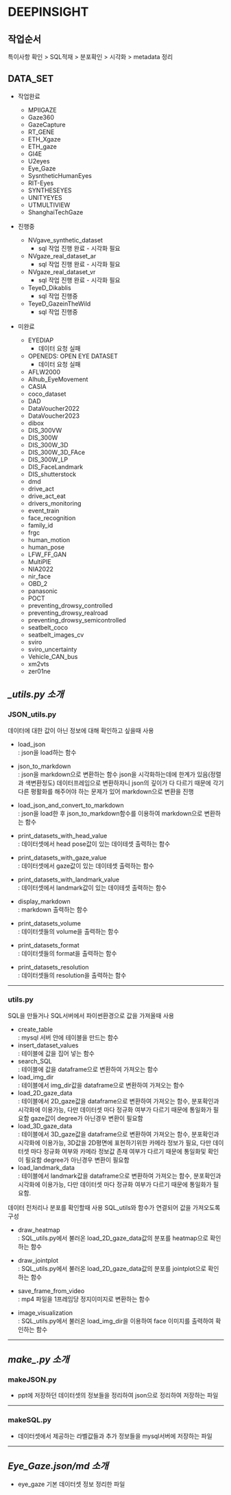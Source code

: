 # **DEEPINSIGHT**

## 작업순서
특이사항 확인 > SQL적재 > 분포확인 > 시각화 > metadata 정리

## DATA_SET
- 작업완료
    - MPIIGAZE
    - Gaze360
    - GazeCapture
    - RT_GENE
    - ETH_Xgaze
    - ETH_gaze
    - GI4E
    - U2eyes
    - Eye_Gaze
    - SysntheticHumanEyes
    - RIT-Eyes
    - SYNTHESEYES
    - UNITYEYES
    - UTMULTIVIEW
    - ShanghaiTechGaze

- 진행중
    - NVgave_synthetic_dataset
      - sql 작업 진행 완료 - 시각화 필요
    - NVgaze_real_dataset_ar
      - sql 작업 진행 완료 - 시각화 필요
    - NVgaze_real_dataset_vr
      - sql 작업 진행 완료 - 시각화 필요
    - TeyeD_Dikablis
      - sql 작업 진행중
    - TeyeD_GazeinTheWild
      - sql 작업 진행중
  
- 미완료
    - EYEDIAP
        - 데이터 요청 실패
    - OPENEDS: OPEN EYE DATASET
        - 데이터 요청 실패
    - AFLW2000
    - AIhub_EyeMovement
    - CASIA
    - coco_dataset
    - DAD
    - DataVoucher2022
    - DataVoucher2023
    - dibox
    - DIS_300VW
    - DIS_300W
    - DIS_300W_3D
    - DIS_300W_3D_FAce
    - DIS_300W_LP
    - DIS_FaceLandmark
    - DIS_shutterstock
    - dmd
    - drive_act
    - drive_act_eat
    - drivers_monitoring
    - event_train
    - face_recognition
    - family_id
    - frgc
    - human_motion
    - human_pose
    - LFW_FF_GAN
    - MultiPIE
    - NIA2022
    - nir_face
    - OBD_2
    - panasonic
    - POCT
    - preventing_drowsy_controlled
    - preventing_drowsy_realroad
    - preventing_drowsy_semicontrolled
    - seatbelt_coco
    - seatbelt_images_cv
    - sviro
    - sviro_uncertainty
    - Vehicle_CAN_bus
    - xm2vts
    - zer01ne

## *_utils.py 소개*

### JSON_utils.py
데이터에 대한 값이 아닌 정보에 대해 확인하고 싶을때 사용
- load_json
<br>: json을 load하는 함수

- json_to_markdown
<br>: json을 markdown으로 변환하는 함수 json을 시각화하는데에 한계가 있음(정렬과 색변환정도) 데이터프레임으로 변환하자니 json의 깊이가 다 다르기 때문에 각기다른 평활화를 해주어야 하는 문제가 있어  markdown으로 변환을 진행
	
- load_json_and_convert_to_markdown
<br>: json을 load한 후 json_to_markdown함수를 이용하여 markdown으로 변환하는 함수

- print_datasets_with_head_value
<br>: 데이터셋에서 head pose값이 있는 데이테셋 출력하는 함수

- print_datasets_with_gaze_value
<br>: 데이터셋에서 gaze값이 있는 데이테셋 출력하는 함수

- print_datasets_with_landmark_value
<br>: 데이터셋에서 landmark값이 있는 데이테셋 출력하는 함수

- display_markdown
<br>: markdown 출력하는 함수

- print_datasets_volume
<br>: 데이터셋들의 volume을 출력하는 함수

- print_datasets_format
<br>: 데이터셋들의 format을 출력하는 함수

- print_datasets_resolution
<br>: 데이터셋들의 resolution을 출력하는 함수

---

### utils.py
SQL을 만들거나 SQL서버에서 파이썬환경으로 값을 가져올때 사용 
- create_table
<br>: mysql 서버 안에 테이블을 만드는 함수
- insert_dataset_values
<br>: 테이블에 값을 집어 넣는 함수
- search_SQL
<br>: 테이블에 값을 dataframe으로 변환하여 가져오는 함수
- load_img_dir
<br>: 테이블에서 img_dir값을 dataframe으로 변환하여 가져오는 함수
- load_2D_gaze_data
<br>: 테이블에서 2D_gaze값을 dataframe으로 변환하여 가져오는 함수, 분포확인과 시각화에 이용가능, 다만 데이터셋 마다 정규화 여부가 다르기 때문에 통일화가 필요함 gaze값이 degree가 아닌경우 변환이 필요함
- load_3D_gaze_data
<br>: 테이블에서 3D_gaze값을 dataframe으로 변환하여 가져오는 함수, 분포확인과 시각화에 이용가능, 3D값을 2D평면에 표현하기위한 카메라 정보가 필요, 다만 데이터셋 마다 정규화 여부와 카메라 정보값 존재 여부가 다르기 때문에 통일화및 확인이 필요함 degree가 아닌경우 변환이 필요함
- load_landmark_data
<br>: 테이블에서 landmark값을 dataframe으로 변환하여 가져오는 함수, 분포확인과 시각화에 이용가능, 다만 데이터셋 마다 정규화 여부가 다르기 때문에 통일화가 필요함.

데이터 전처리나 분포를 확인할때 사용 SQL_utils와 함수가 연결되어 값을 가져오도록 구성
- draw_heatmap
<br>: SQL_utils.py에서 불러온 load_2D_gaze_data값의 분포를 heatmap으로 확인하는 함수

- draw_jointplot
<br>: SQL_utils.py에서 불러온 load_2D_gaze_data값의 분포를 jointplot으로 확인하는 함수

- save_frame_from_video
<br>: mp4 파일을 1프레임당 정지이미지로 변환하는 함수

- image_visualization
<br>: SQL_utils.py에서 불러온 load_img_dir을 이용하여 face 이미지를 출력하여 확인하는 함수

---

## *make_.py 소개*

### makeJSON.py
- ppt에 저장하던 데이터셋의 정보들을 정리하여 json으로 정리하여 저장하는 파일

---

### makeSQL.py
- 데이터셋에서 제공하는 라벨값들과 추가 정보들을 mysql서버에 저장하는 파일

--- 

## *Eye_Gaze.json/md 소개*
- eye_gaze 기본 데이터셋 정보 정리한 파일